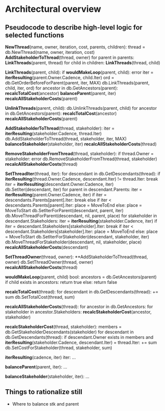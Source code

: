 # Architectural overview

## Pseudocode to describe high-level logic for selected functions

**NewThread**(name, owner, iteration, cost, parents, children):
    thread = db.NewThread(name, owner, iteration, cost)
    **AddStakeholderToThread**(thread, owner)
    for parent in parents:
        **LinkThreads**(parent, thread)
    for child in children:
        **LinkThreads**(thread, child) 

**LinkThreads**(parent, child):
    if **wouldMakeLoop**(parent, child):
        error
    iter = **iterResulting**(parent.Owner.Cadence, child.Iter)
    ord = db.GetOrderBeforeForParent(parent, iter, MAX)
    db.LinkThreads(parent, child, iter, ord)
    for ancestor in db.GetAncestors(parent):
        **recalcTotalCost**(ancestor)
    **balanceParent**(parent, iter)
    **recalcAllStakeholderCosts**(parent)

**UnlinkThreads**(parent, child):
    db.UnlinkThreads(parent, child)
    for ancestor in db.GetAncestors(parent):
        **recalcTotalCost**(ancestor)
    **recalcAllStakeholderCosts**(parent)

**AddStakeholderToThread**(thread, stakeholder):
    iter = **iterResulting**(stakeholder.Cadence, thread.Iter)
    db.AddStakeholderToThread(thread, stakeholder, iter, MAX)
    **balanceStakeholder**(stakeholder, iter)
    **recalcAllStakeholderCosts**(thread)

**RemoveStakeholderFromThread**(thread, stakeholder):
    if thread.Owner = stakeholder:
        error
    db.RemoveStakeholderFromThread(thread, stakeholder)
    **recalcAllStakeholderCosts**(thread)

**SetThreadIter**(thread, iter):
    for descendant in db.GetDescendants(thread):
        if **iterResulting**(thread.Owner.Cadence, descendant.Iter) != thread.Iter:
            break
        iter = **iterResulting**(descendant.Owner.Cadence, iter)
        db.SetIter(descendant, iter)
        for parent in descendant.Parents:
            iter = **iterResulting**(parent.Owner.Cadence, iter)
            if iter = descendants.Parents[parent].Iter:
                break
            else if iter < descendants.Parents[parent].Iter:
                place = MoveToEnd
            else:
                place = MoveToStart
            db.SetIterForParent(descendant, parent, iter)
            db.MoveThreadForParent(descendant, nil, parent, place)
        for stakeholder in descendant.Stakeholders:
            iter = **iterResulting**(stakeholder.Cadence, iter)
            if iter = descendant.Stakeholders[stakeholder].Iter:
                break
            if iter < descendant.Stakeholders[stakeholder].Iter:
                place = MoveToEnd
            else:
                place = MoveToStart
            db.SetIterForStakeholder(descendant, stakeholder, iter)
            db.MoveThreadForStakeholder(descendant, nil, stakeholder, place)
        **recalcAllStakeholderCosts**(descendant)

**SetThreadOwner**(thread, owner):
    **AddStakeholderToThread(thread, owner)
    db.SetThreadOwner(thread, owner)
    **recalcAllStakeholderCosts**(thread)

**wouldMakeLoop**(parent, child) bool:
    ancestors = db.GetAncestors(parent)
    if child exists in ancestors:
        return true
    else:
        return false

**recalcTotalCost**(thread):
    for descendant in db.GetDescendants(thread):
        += sum
    db.SetTotalCost(thread, sum)

**recalcAllStakeholderCosts**(thread):
    for ancestor in db.GetAncestors:
        for stakeholder in ancestor.Stakeholders:
            **recalcStakeholderCost**(ancestor, stakeholder)

**recalcStakeholderCost**(thread, stakeholder):
    members = db.GetStakeholderDescendants(stakeholder)
    for descendant in db.GetDescendants(thread):
        if descendant.Owner exists in members and **iterResulting**(stakeholder.Cadence, descendant.Iter) = thread.Iter:
            += sum
    db.SetCostForStakeholder(thread, stakeholder, sum)

**iterResulting**(cadence, iter) iter:
    ...

**balanceParent**(parent, iter):
    ...

**balanceStakeholder**(stakeholder, iter):
    ...

## Things to rationalize still

* Where to balance stk and parent